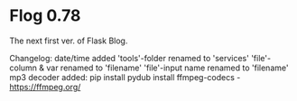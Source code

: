 # Flog 0.78

The next first ver. of Flask Blog.

Changelog:
date/time added
'tools'-folder renamed to 'services'
'file'-column & var renamed to 'filename'
'file'-input name renamed to 'filename'
mp3 decoder added:
  pip install pydub
  install ffmpeg-codecs - https://ffmpeg.org/


